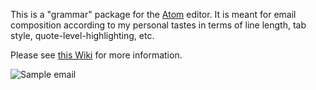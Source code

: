 This is a "grammar" package for the [Atom](https://atom.io/) editor. It
is meant for email composition according to my personal tastes in
terms of line length, tab style, quote-level-highlighting, etc.

Please see [this Wiki](https://github.com/rseichter/language-email/wiki) for more information.

![Sample email](https://www.seichter.de/img/language-email/atom_2018-02-07_10-32-21.png)
